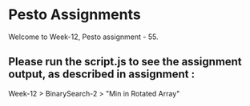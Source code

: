 # Pesto Assignments  

Welcome to Week-12, Pesto assignment - 55.

## Please run the script.js to see the assignment output, as described in assignment :
Week-12 > BinarySearch-2 > "Min in Rotated Array"